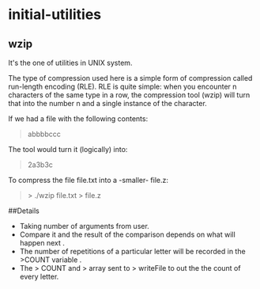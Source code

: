 # initial-utilities

## wzip
It's the one of utilities in UNIX system.

The type of compression used here is a simple form of compression called run-length encoding (RLE). RLE is quite simple: when you encounter n characters of the same type in a row, the compression tool (wzip) will turn that into the number n and a single instance of the character.

If we had a file with the following contents:
>abbbbccc

The tool would turn it (logically) into:
>2a3b3c

To compress the file file.txt into a -smaller- file.z:
> \> ./wzip file.txt > file.z

##Details
- Taking number of arguments from user.
- Compare it and the result of the comparison depends on what will happen next .
- The number of repetitions of a particular letter will be recorded in the >COUNT variable .
- The > COUNT and > array sent to > writeFile  to out the the count of every letter.




